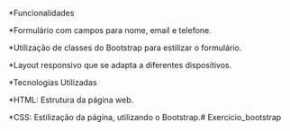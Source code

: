 *Funcionalidades

*Formulário com campos para nome, email e telefone.

*Utilização de classes do Bootstrap para estilizar o formulário.

*Layout responsivo que se adapta a diferentes dispositivos.

*Tecnologias Utilizadas

*HTML: Estrutura da página web.

*CSS: Estilização da página, utilizando o Bootstrap.﻿# Exercicio_bootstrap
